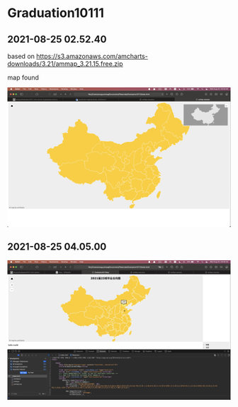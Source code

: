 # Graduation10111
## 2021-08-25 02.52.40

based on https://s3.amazonaws.com/amcharts-downloads/3.21/ammap_3.21.15.free.zip

map found

![](./src/2021-08-25at02.52.40.png)

## 2021-08-25 04.05.00

![](./src/2021-08-25at04.05.00.png)
